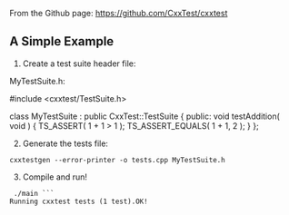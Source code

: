 From the Github page: https://github.com/CxxTest/cxxtest

A Simple Example
----------------

1. Create a test suite header file:

MyTestSuite.h:

  #include <cxxtest/TestSuite.h>

  class MyTestSuite : public CxxTest::TestSuite
  {
  public:
      void testAddition( void )
      {
          TS_ASSERT( 1 + 1 > 1 );
          TS_ASSERT_EQUALS( 1 + 1, 2 );
      }
  };


2. Generate the tests file:

 ``` cxxtestgen --error-printer -o tests.cpp MyTestSuite.h ```

3. Compile and run!

  ``` g++ -o main tests.cpp dependency1.cpp dependency2.cpp
   ./main ```
  Running cxxtest tests (1 test).OK!

